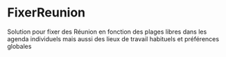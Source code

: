 # FixerReunion
Solution pour fixer des Réunion en fonction des plages libres dans les agenda individuels mais aussi des lieux de travail habituels et préférences globales
